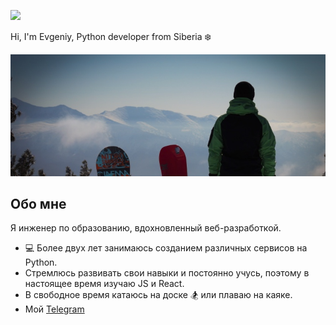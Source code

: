 ![](https://komarev.com/ghpvc/?username=hlystovea)

Hi, I'm Evgeniy, Python developer from Siberia ❄️

![gla.jpg](images/gla.jpg)

## Обо мне

Я инженер по образованию, вдохновленный веб-разработкой.
- 💻 Более двух лет занимаюсь созданием различных сервисов на Python.
- Стремлюсь развивать свои навыки и постоянно учусь, поэтому в настоящее время изучаю JS и React.
- В свободное время катаюсь на доске 🏂 или плаваю на каяке.
- Мой [Telegram](https://t.me/hlystovea)
